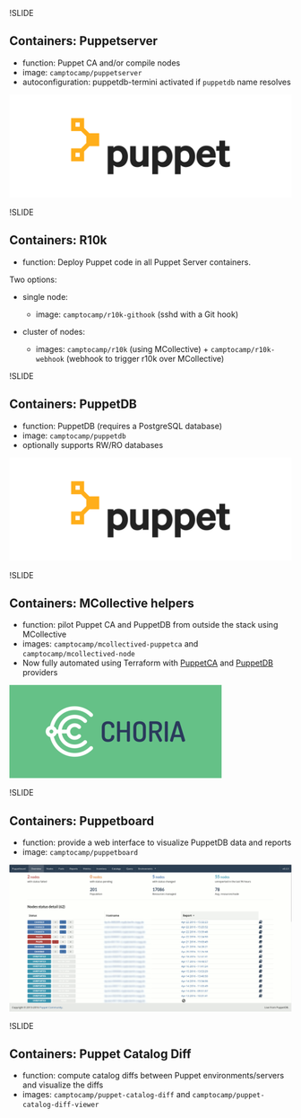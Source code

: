 !SLIDE
## Containers: Puppetserver

* function: Puppet CA and/or compile nodes
* image: `camptocamp/puppetserver`
* autoconfiguration: puppetdb-termini activated if `puppetdb` name resolves

![Puppet](../_images/puppet.png)



!SLIDE
## Containers: R10k


* function: Deploy Puppet code in all Puppet Server containers.

Two options:

* single node:

   - image: `camptocamp/r10k-githook` (sshd with a Git hook)

* cluster of nodes:

   - images: `camptocamp/r10k` (using MCollective) + `camptocamp/r10k-webhook` (webhook to trigger r10k over MCollective)




!SLIDE
## Containers: PuppetDB


* function: PuppetDB (requires a PostgreSQL database)
* image: `camptocamp/puppetdb`
* optionally supports RW/RO databases

![Puppet](../_images/puppet.png)


!SLIDE
## Containers: MCollective helpers

* function: pilot Puppet CA and PuppetDB from outside the stack using MCollective
* images: `camptocamp/mcollectived-puppetca` and
  `camptocamp/mcollectived-node`
* Now fully automated using Terraform with
  [PuppetCA](https://github.com/camptocamp/terraform-provider-puppetca)
  and [PuppetDB](https://github.com/camptocamp/terraform-provider-puppetdb) providers


![Choria](../_images/choria.png)


!SLIDE
## Containers: Puppetboard

* function: provide a web interface to visualize PuppetDB data and reports
* image: `camptocamp/puppetboard`

![Puppetboard](../_images/puppetboard.png)


!SLIDE
## Containers: Puppet Catalog Diff

* function: compute catalog diffs between Puppet environments/servers and
  visualize the diffs
* images: `camptocamp/puppet-catalog-diff` and
  `camptocamp/puppet-catalog-diff-viewer`
